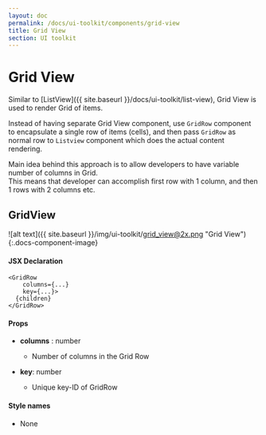 ```yaml
---
layout: doc
permalink: /docs/ui-toolkit/components/grid-view
title: Grid View
section: UI toolkit
---
```


# Grid View

Similar to [ListView]({{ site.baseurl }}/docs/ui-toolkit/list-view), Grid View is used to render Grid of items.  

Instead of having separate Grid View component, use `GridRow` component to encapsulate a single row of items (cells), and then pass `GridRow` as normal row to `Listview` component which does the actual content rendering.  
  
Main idea behind this approach is to allow developers to have variable number of columns in Grid.  
This means that developer can accomplish first row with 1 column, and then 1 rows with 2 columns etc.  

## GridView
![alt text]({{ site.baseurl }}/img/ui-toolkit/grid_view@2x.png "Grid View"){:.docs-component-image}

#### JSX Declaration
```JSX
<GridRow 
    columns={...}
    key={...}>
  {children}
</GridRow>
```

#### Props

* **columns** : number  
  - Number of columns in the Grid Row

* **key**: number
  - Unique key-ID of GridRow

#### Style names

* None